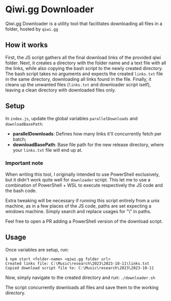 # Qiwi.gg Downloader

Qiwi.gg Downloader is a utility tool that facilitates downloading all files in a folder, hosted by `qiwi.gg`

## How it works

First, the JS script gathers all the final download links of the provided qiwi folder. Next, it creates a directory with the folder name and a text file with all the links, while also copying the bash script to the newly created directory. The bash script takes no arguments and expects the created `links.txt` file in the same directory, downloading all links found in the file. Finally, it cleans up the unwanted files (`links.txt` and downloader script iself), leaving a clean directory with downloaded files only.

## Setup

In `index.js`, update the global variables `parallelDownloads` and `downloadBasePath`:
- **parallelDownloads**: Defines how many links it'll concurrently fetch per batch;
- **downloadBasePath**: Base file path for the new release directory, where your `links.txt` file will end up at.

### Important note

When writing this tool, I originally intended to use PowerShell exclusively, but it didn't work quite well for `downloader` script. This let me to use a combination of PowerShell + WSL to execute respectively the JS code and the bash code. 

Extra tweaking will be necessary if running this script entirely from a unix machine, as in a few places of the JS code, paths are set expecting a windows machine. Simply search and replace usages for "\\" in paths.

Feel free to open a PR adding a PowerShell version of the download script.

## Usage

Once variables are setup, run:

```
$ npm start <folder-name> <qiwi.gg folder url>
Created links file: C:\Music\research\2023\2023-10-11\links.txt
Copied download script file to: C:\Music\research\2023\2023-10-11
```

Now, simply navigate to the created directory and run:
`./downloader.sh` 

The script concurrently downloads all files and save them to the working directory.

